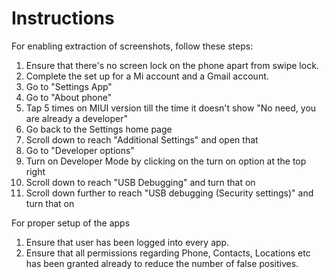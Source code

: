 # Instructions
For enabling extraction of screenshots, follow these steps:
1. Ensure that there's no screen lock on the phone apart from swipe lock.
2. Complete the set up for a Mi account and a Gmail account.
3. Go to "Settings App"
4. Go to "About phone"
5. Tap 5 times on MIUI version till the time it doesn't show "No need, you are already a developer"
6. Go back to the Settings home page
7. Scroll down to reach "Additional Settings" and open that
8. Go to "Developer options"
9. Turn on Developer Mode by clicking on the turn on option at the top right
10. Scroll down to reach "USB Debugging" and turn that on
11. Scroll down further to reach "USB debugging (Security settings)" and turn that on

For proper setup of the apps
1. Ensure that user has been logged into every app.
2. Ensure that all permissions regarding Phone, Contacts, Locations etc has been granted already to reduce the number of false positives. 